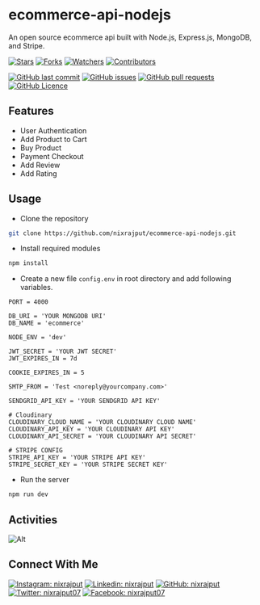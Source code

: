 # ecommerce-api-nodejs

An open source ecommerce api built with Node.js, Express.js, MongoDB, and Stripe.

[![Stars](https://img.shields.io/github/stars/nixrajput/ecommerce-api-nodejs?label=Stars)][repo]
[![Forks](https://img.shields.io/github/forks/nixrajput/ecommerce-api-nodejs?label=Forks)][repo]
[![Watchers](https://img.shields.io/github/watchers/nixrajput/ecommerce-api-nodejs?label=Watchers)][repo]
[![Contributors](https://img.shields.io/github/contributors/nixrajput/ecommerce-api-nodejs?label=Contributors)][repo]

[![GitHub last commit](https://img.shields.io/github/last-commit/nixrajput/ecommerce-api-nodejs?label=Last+Commit)][repo]
[![GitHub issues](https://img.shields.io/github/issues/nixrajput/ecommerce-api-nodejs?label=Issues)][issues]
[![GitHub pull requests](https://img.shields.io/github/issues-pr/nixrajput/ecommerce-api-nodejs?label=Pull+Requests)][pulls]
[![GitHub Licence](https://img.shields.io/github/license/nixrajput/ecommerce-api-nodejs?label=Licence)][license]

## Features

- User Authentication
- Add Product to Cart
- Buy Product
- Payment Checkout
- Add Review
- Add Rating

## Usage

- Clone the repository

```bash
git clone https://github.com/nixrajput/ecommerce-api-nodejs.git
```

- Install required modules
  
```bash
npm install
```

- Create a new file `config.env` in root directory and add following variables.
  
```env
PORT = 4000

DB_URI = 'YOUR MONGODB URI'
DB_NAME = 'ecommerce'

NODE_ENV = 'dev'

JWT_SECRET = 'YOUR JWT SECRET'
JWT_EXPIRES_IN = 7d

COOKIE_EXPIRES_IN = 5

SMTP_FROM = 'Test <noreply@yourcompany.com>'

SENDGRID_API_KEY = 'YOUR SENDGRID API KEY'

# Cloudinary
CLOUDINARY_CLOUD_NAME = 'YOUR CLOUDINARY CLOUD NAME'
CLOUDINARY_API_KEY = 'YOUR CLOUDINARY API KEY'
CLOUDINARY_API_SECRET = 'YOUR CLOUDINARY API SECRET'

# STRIPE CONFIG
STRIPE_API_KEY = 'YOUR STRIPE API KEY'
STRIPE_SECRET_KEY = 'YOUR STRIPE SECRET KEY'
```

- Run the server

```bash
npm run dev
```

## Activities

![Alt](https://repobeats.axiom.co/api/embed/f958e8d373d422293e33c9fb24257cfd2c8dfc24.svg "Repobeats analytics image")

## Connect With Me

[![Instagram: nixrajput](https://img.shields.io/badge/nixrajput-141430?logo=Instagram&logoColor=fff)][instagram]
[![Linkedin: nixrajput](https://img.shields.io/badge/nixrajput-141430?logo=Linkedin&logoColor=fff)][linkedin]
[![GitHub: nixrajput](https://img.shields.io/badge/nixrajput-141430?logo=Github&logoColor=fff)][github]
[![Twitter: nixrajput07](https://img.shields.io/badge/nixrajput07-141430?logo=Twitter&logoColor=fff)][twitter]
[![Facebook: nixrajput07](https://img.shields.io/badge/nixrajput07-141430?logo=Facebook&logoColor=fff)][facebook]

[github]: https://github.com/nixrajput
[facebook]: https://facebook.com/nixrajput07
[twitter]: https://twitter.com/nixrajput07
[instagram]: https://instagram.com/nixrajput
[linkedin]: https://linkedin.com/in/nixrajput
[repo]: https://github.com/nixrajput/ecommerce-api-nodejs
[issues]: https://github.com/nixrajput/ecommerce-api-nodejs/issues
[pulls]: https://github.com/nixrajput/ecommerce-api-nodejs/pulls
[license]: https://github.com/nixrajput/ecommerce-api-nodejs/blob/master/LICENSE.md
